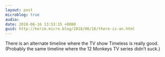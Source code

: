 ```yaml
---
layout: post
microblog: true
audio: 
date: 2018-06-16 13:53:15 +0800
guid: http://kerim.micro.blog/2018/06/16/there-is-an.html
---
```

There is an alternate timeline where the TV show Timeless is really good. (Probably the same timeline where the 12 Monkeys TV series didn’t suck.)
